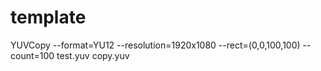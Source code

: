# template

YUVCopy --format=YU12 --resolution=1920x1080 --rect=(0,0,100,100) --count=100 test.yuv copy.yuv

